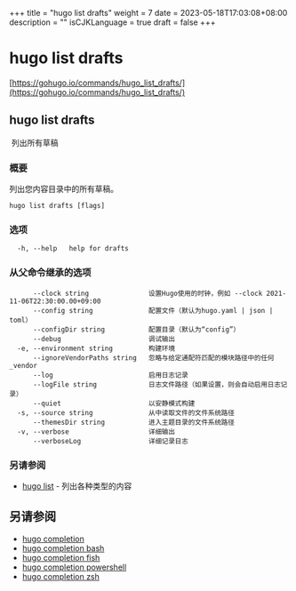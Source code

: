 +++
title = "hugo list drafts"
weight = 7
date = 2023-05-18T17:03:08+08:00
description = ""
isCJKLanguage = true
draft = false
+++

# hugo list drafts

[https://gohugo.io/commands/hugo_list_drafts/](https://gohugo.io/commands/hugo_list_drafts/)

## hugo list drafts 

​	列出所有草稿  

### 概要

列出您内容目录中的所有草稿。

```
hugo list drafts [flags]
```

### 选项 

```
  -h, --help   help for drafts
```

### 从父命令继承的选项

```
	  --clock string               设置Hugo使用的时钟，例如 --clock 2021-11-06T22:30:00.00+09:00
      --config string              配置文件（默认为hugo.yaml | json | toml）
      --configDir string           配置目录（默认为“config”）
      --debug                      调试输出
  -e, --environment string         构建环境
      --ignoreVendorPaths string   忽略与给定通配符匹配的模块路径中的任何_vendor
      --log                        启用日志记录
      --logFile string             日志文件路径（如果设置，则会自动启用日志记录）
      --quiet                      以安静模式构建
  -s, --source string              从中读取文件的文件系统路径
      --themesDir string           进入主题目录的文件系统路径
  -v, --verbose                    详细输出
      --verboseLog                 详细记录日志
```

### 另请参阅 

- [hugo list](https://gohugo.io/commands/hugo_list/) - 列出各种类型的内容

## 另请参阅

- [hugo completion](https://gohugo.io/commands/hugo_completion/)
- [hugo completion bash](https://gohugo.io/commands/hugo_completion_bash/)
- [hugo completion fish](https://gohugo.io/commands/hugo_completion_fish/)
- [hugo completion powershell](https://gohugo.io/commands/hugo_completion_powershell/)
- [hugo completion zsh](https://gohugo.io/commands/hugo_completion_zsh/)
